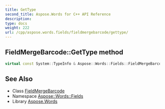 ```yaml
---
title: GetType
second_title: Aspose.Words for C++ API Reference
description: 
type: docs
weight: 222
url: /cpp/aspose.words.fields/fieldmergebarcode/gettype/
---
```

## FieldMergeBarcode::GetType method




```cpp
virtual const System::TypeInfo & Aspose::Words::Fields::FieldMergeBarcode::GetType() const override
```

## See Also

* Class [FieldMergeBarcode](../)
* Namespace [Aspose::Words::Fields](../../)
* Library [Aspose.Words](../../../)
